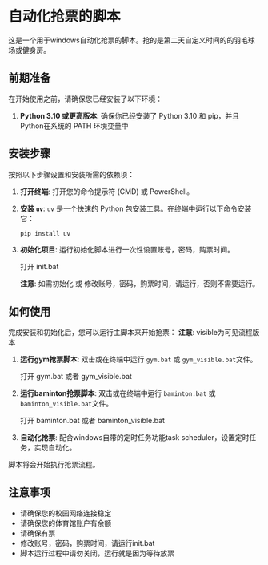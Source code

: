 # 自动化抢票的脚本

这是一个用于windows自动化抢票的脚本。抢的是第二天自定义时间的的羽毛球场或健身房。

## 前期准备

在开始使用之前，请确保您已经安装了以下环境：

1.  **Python 3.10 或更高版本**: 确保你已经安装了 Python 3.10 和 pip，并且Python在系统的 PATH 环境变量中
## 安装步骤

按照以下步骤设置和安装所需的依赖项：

1.  **打开终端**: 打开您的命令提示符 (CMD) 或 PowerShell。

2.  **安装 `uv`**: `uv` 是一个快速的 Python 包安装工具。在终端中运行以下命令安装它：

    ```bash
    pip install uv
    ```

3.  **初始化项目**: 运行初始化脚本进行一次性设置账号，密码，购票时间。

    打开 init.bat
    
    **注意**: 如需初始化 或 修改账号，密码，购票时间，请运行，否则不需要运行。

## 如何使用

完成安装和初始化后，您可以运行主脚本来开始抢票：
**注意**: visible为可见流程版本

1.  **运行gym抢票脚本**: 双击或在终端中运行 `gym.bat` 或 `gym_visible.bat`文件。

    打开
    gym.bat 或者 gym_visible.bat


2.  **运行baminton抢票脚本**: 双击或在终端中运行 `baminton.bat` 或 `baminton_visible.bat`文件。

    打开
    baminton.bat 或者 baminton_visible.bat


3.  **自动化抢票**: 配合windows自带的定时任务功能task scheduler，设置定时任务，实现自动化。

脚本将会开始执行抢票流程。

## 注意事项

* 请确保您的校园网络连接稳定
* 请确保您的体育馆账户有余额
* 请确保有票
* 修改账号，密码，购票时间，请运行init.bat
* 脚本运行过程中请勿关闭，运行就是因为等待放票

